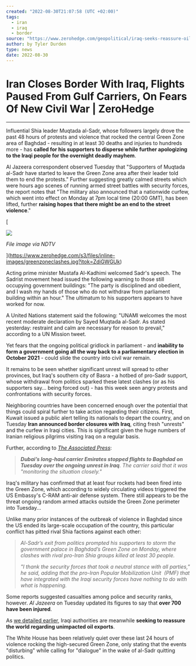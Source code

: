 ```yaml
---
created: "2022-08-30T21:07:58 (UTC +02:00)"
tags:
  - iran
  - iraq
  - border
source: "https://www.zerohedge.com/geopolitical/iraq-seeks-reassure-oil-exports-unimpacted-fears-grow-new-civil-war"
author: by Tyler Durden
type: news
date: 2022-08-30
---
```


# Iran Closes Border With Iraq, Flights Paused From Gulf Carriers, On Fears Of New Civil War | ZeroHedge

---

Influential Shia leader Muqtada al-Sadr, whose followers largely drove the past 48 hours of protests and violence that rocked the central Green Zone area of Baghdad - resulting in at least 30 deaths and injuries to hundreds more - has **called for his supporters to disperse while further apologizing to the Iraqi people for the overnight deadly mayhem**.

Al Jazeera correspondent observed Tuesday that "Supporters of Muqtada al-Sadr have started to leave the Green Zone area after their leader told them to end the protests." Further suggesting greatly calmed streets which were hours ago scenes of running armed street battles with security forces, the report notes that "The military also announced that a nationwide curfew, which went into effect on Monday at 7pm local time (20:00 GMT), has been lifted, further **raising hopes that there might be an end to the street violence**."

\[

![](https://assets.zerohedge.com/s3fs-public/styles/inline_image_mobile/public/inline-images/greenzoneclashes.jpg?itok=ZdiGWGUk)

*File image via NDTV*

\](https://www.zerohedge.com/s3/files/inline-images/greenzoneclashes.jpg?itok=ZdiGWGUk)

Acting prime minister Mustafa Al-Kadhimi welcomed Sadr's speech. The Sadrist movement head issued the following warning to those still occupying government buildings: "The party is disciplined and obedient, and I wash my hands of those who do not withdraw from parliament building within an hour." The ultimatum to his supporters appears to have worked for now.

A United Nations statement said the following: "UNAMI welcomes the most recent moderate declaration by Sayed Muqtada al-Sadr. As stated yesterday: restraint and calm are necessary for reason to prevail," according to a UN Mission tweet.

Yet fears that the ongoing political gridlock in parliament - and **inability to form a government going all the way back to a parliamentary election in October 2021** - could slide the country into civil war remain.

It remains to be seen whether significant unrest will spread to other provinces, but Iraq's southern city of Basra - a hotbed of pro-Sadr support, whose withdrawal from politics sparked these latest clashes (or as his supporters say... being forced out) - has this week seen angry protests and confrontations with security forces. 

Neighboring countries have been concerned enough over the potential that things could spiral further to take action regarding their citizens. First, Kuwait issued a public alert telling its nationals to depart the country, and on Tuesday **Iran announced border closures with Iraq**, citing fresh "unrests" and the curfew in Iraqi cities. This is significant given the huge numbers of Iranian religious pilgrims visiting Iraq on a regular basis.

Further, according to [*The Associated Press*](https://www.msn.com/en-us/news/world/iran-closes-border-to-iraq-flights-stop-amid-violent-unrest/ar-AA11fdG8?ocid=winp-st%2Cwinp-st): 

 > 
 > ***Dubai’s long-haul carrier Emirates stopped flights to Baghdad on Tuesday over the ongoing unrest in Iraq**. The carrier said that it was "monitoring the situation closely."*

Iraq's military has confirmed that at least four rockets had been fired into the Green Zone, which according to widely circulating videos triggered the US Embassy's C-RAM anti-air defense system. There still appears to be the threat ongoing random armed attacks outside the Green Zone perimeter into Tuesday...

Unlike many prior instances of the outbreak of violence in Baghdad since the US ended its large-scale occupation of the country, this particular conflict has pitted rival Shia factions against each other:

 > 
 > *Al-Sadr’s exit from politics prompted his supporters to storm the government palace in Baghdad’s Green Zone on Monday, where clashes with rival pro-Iran Shia groups killed at least 30 people.*
 > 
 > *"I thank the security forces that took a neutral stance with all parties," he said, adding that the pro-Iran Popular Mobilization Unit  (PMF) that have integrated with the Iraqi security forces have nothing to do with what is happening.*

Some reports suggested casualties among police and security ranks, however. *Al Jazeera* on Tuesday updated its figures to say that **over 700 have been injured**. 

As [we detailed earlier](https://www.zerohedge.com/commodities/oil-slides-iraq-vows-no-interruption-exports-amid-violence), Iraqi authorities are meanwhile **seeking to reassure the world regarding unimpacted oil exports**.

The White House has been relatively quiet over these last 24 hours of violence rocking the high-secured Green Zone, only stating that the events "disturbing" while calling for "dialogue" in the wake of al-Sadr quitting politics.
